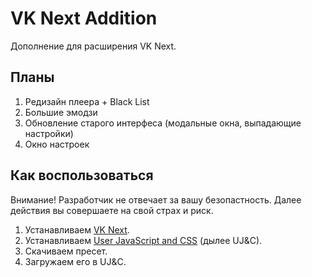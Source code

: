 # VK Next Addition

Дополнение для расширения VK Next.

## Планы
1. Редизайн плеера + Black List
2. Большие эмодзи
3. Обновление старого интерфеса (модальные окна, выпадающие настройки)
4. Окно настроек  

## Как воспользоваться
Внимание! Разработчик не отвечает за вашу безопастность. Далее действия вы совершаете на свой страх и риск. 

1. Устанавливаем [VK Next](https://vknext.net/).
2. Устанавливаем [User JavaScript and CSS](https://chrome.google.com/webstore/detail/user-javascript-and-css/nbhcbdghjpllgmfilhnhkllmkecfmpld) (дылее UJ&C).
3. Скачиваем пресет.
4. Загружаем его в UJ&C.
